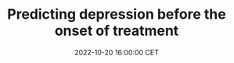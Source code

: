 ---
title: "Predicting depression before the onset of treatment"
date: 2022-10-20 16:00:00 CET
categories: meetup 
links:
location: S-05-026
logo: /assets/logo-cairelab.png
talks:
- title: "Predicting depression in cancer patients before the onset of treatment."
  speaker:
    name: "Anne de Hond & Marieke van Buchem"
    twitter: 
    github: 
    organization: IT&DI department of Leiden University Medical Center
  abstract: |
---